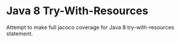 # Java 8 Try-With-Resources

Attempt to make full jacoco coverage for Java 8 try-with-resources statement. 

